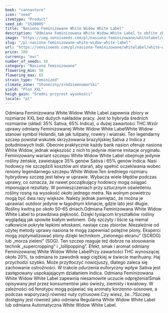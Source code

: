 ```yaml
---
book: "cannastore"
icon: "seed"
itemtype: "Product"
seed_id: "1520005"
title: "Nasiona Feminizowane White Widow White Label"
description: "Odmiana Feminizowana White Widow White Label to obfite zbiory bez dużych nakładów pracy. Białe włoski roślin lśnią jak kryształy."
image: "https://img.sensiseeds.com/pl/nasiona-feminizowane/whitelabel/white-widow-zenska-image.png"
slug: "/pl-nasiona-feminizowane-white-widow-white-label"
url: "https://sensiseeds.com/pl/nasiona-feminizowane/whitelabel/white-widow-zenska?a_aid=cannastore"
price: 108
currency: "eur"
number_of_seeds: 10
category: "Nasiona feminizowane"
flowering_min: 50
flowering_max: 65
strain_type: "Feminized"
climate_zone: "Słoneczny/śródziemnomorski"
yield: "Plon XXL"
heigh_gain: "Średni przyrost wysokości"
locale: "pl"
---
```

Odmiana Feminizowana White Widow White Label zapewnia zbiory w rozmiarze XXL bez dużych nakładów pracy. Jest to hybryda średnich rozmiarów (skład: 35% Sativa, 65% Indica), o dużej zawartości THC.Wzór uprawy odmiany Feminizowanej White Widow White LabelWhite Widow stanowi symbol Holandii, tak jak tulipany, rowery i wiatraki. Ten legendarny szczep powstał wskutek skrzyżowania brazylijskiej Sativa z Indica z południowych Indii. Obecnie praktycznie każdy bank nasion oferuje nasiona White Widow, jednak większość z nich to jedynie mierne imitacje oryginału. Feminizowany wariant szczepu White Widow White Label obejmuje jedynie rośliny żeńskie, zawierające 35% genów Sativa i 65% genów Indica. Nasi hodowcy nie szczędzili kosztów ani starań, aby spełnić oczekiwania wobec renomy legendarnego szczepu White Widow.Ten średniego rozmiaru hybrydowy szczep jest łatwy w uprawie. Wybacza wiele błędów podczas uprawy, co oznacza, że nawet początkujący hodowcy mogą osiągać imponujące rezultaty. W pomieszczeniach przy sztucznym oświetleniu rośliny rosną na wysokość około jednego metra. Na wolnym powietrzu mogą być dwa razy większe. Należy jednak pamiętać, że można je uprawiać outdoor jedynie w łagodnym klimacie, gdzie lato jest długie. Rośliny kwitną po około 50–65 dniach.Odmiana Feminizowana White Widow White Label to prawdziwa piękność. Dzięki tysiącom kryształków rośliny wyglądają jak spowite białym welonem. Gdy szczyty i liście są niemal całkowicie pokryte lepkimi włoskami, nastaje czas zbiorów. Niezależnie od użytej metody uprawy nasiona te mogą zapewniać potężne plony. Eksperci mogą zoptymalizować plony dzięki technikom „zielonego ekranu” (SCROG) lub „morza zieleni” (SOG). Ten szczep reaguje też dobrze na stosowanie technik „supercropping” i „lollipopping”. Efekt, smak i aromat odmiany Feminizowanej White Widow White LabelPrzy zawartości THC wynoszącej około 20%, ta odmiana to zawodnik wagi ciężkiej w świecie marihuany. Haj przychodzi szybko. Może przytłoczyć nowicjuszy, dlatego zaleca się zachowanie ostrożności. W trakcie odurzenia euforyczny wpływ Sativa jest zastępowany uspokajającym działaniem Indica. Odmiana Feminizowana White Widow White Label zapewnia niesamowite uczucie odprężenia!Smak opisywany jest przez konsumentów jako świeży, ziemisty i kwiatowy. W zależności od fenotypu mogą pojawiać się aromaty korzenno-sosnowe, a podczas waporyzacji również nuty cytrusowe.Czy wiesz, że…?Szczep dostępny jest również jako odmiana Regularna White Widow White Label lub odmiana Automatyczna White Widow White Label.
